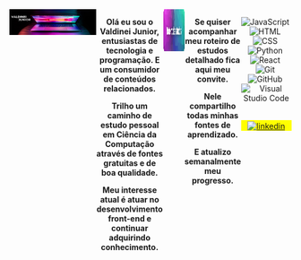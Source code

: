 <div align="center" style="display: flex">
  <div>
    <img
     width="100%"
     height="auto"
     src="https://github.com/ValdineiJunior/ValdineiJunior/blob/main/banner.png"
    />
  </div>
  
  <strong>
 
  Olá eu sou o Valdinei Junior, entusiastas de tecnologia e programação. E um consumidor de conteúdos relacionados.
 
  Trilho um caminho de estudo pessoal em Ciência da Computação através de fontes gratuitas e de boa qualidade.
 
  Meu interesse atual é atuar no desenvolvimento front-end e continuar adquirindo conhecimento.
  
  </strong>
  
  ---
  
  <a href="https://github.com/ValdineiJunior/roteiro-de-estudos">
    <img
      width="250em"
      height="75em"
      src="https://github.com/ValdineiJunior/ValdineiJunior/blob/main/button-roteiro.png"
    />
  </a>
 
  <strong>
    
  Se quiser acompanhar meu roteiro de estudos detalhado fica aqui meu convite.
    
  Nele compartilho todas minhas fontes de aprendizado.
  
  E atualizo semanalmente meu progresso.
  
  </strong>
  
  ---
 
  <div>
  
  ![JavaScript](https://img.shields.io/badge/-JavaScript-05122A?style=flat&logo=javascript)&nbsp;
  ![HTML](https://img.shields.io/badge/-HTML-05122A?style=flat&logo=HTML5)&nbsp;
  ![CSS](https://img.shields.io/badge/-CSS-05122A?style=flat&logo=CSS3&logoColor=1572B6)&nbsp;
  ![Python](https://img.shields.io/badge/-Python-05122A?style=flat&logo=Python)&nbsp;
  ![React](https://img.shields.io/badge/-React-05122A?style=flat&logo=React)&nbsp;
  ![Git](https://img.shields.io/badge/-Git-05122A?style=flat&logo=git)&nbsp;
  ![GitHub](https://img.shields.io/badge/-GitHub-05122A?style=flat&logo=github)&nbsp;
  ![Visual Studio
  Code](https://img.shields.io/badge/-Visual%20Studio%20Code-05122A?style=flat&logo=visual-studio-code&logoColor=007ACC)&nbsp;

  <p style="background: yellow">
    <a
      href="https://www.linkedin.com/in/valdinei-junior-009634230/"
      target="_blank"
    >
      <img
        align="center"
        src="https://img.shields.io/badge/-ValdineiJunior-05122A?style=flat&logo=linkedin"
        alt="linkedin"
      />
    </a>
  </p>
</div>
</div>
 
